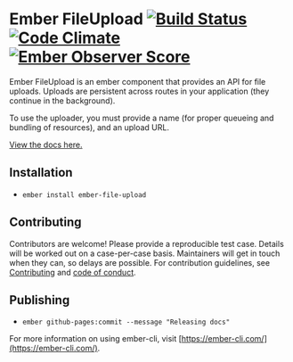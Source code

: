 # Ember FileUpload [![Build Status](https://travis-ci.org/adopted-ember-addons/ember-file-upload.svg?branch=latest)](https://travis-ci.org/adopted-ember-addons/ember-file-upload) [![Code Climate](https://codeclimate.com/github/adopted-ember-addons/ember-file-upload/badges/gpa.svg)](https://codeclimate.com/github/adopted-ember-addons/ember-file-upload) [![Ember Observer Score](https://emberobserver.com/badges/ember-file-upload.svg)](https://emberobserver.com/addons/ember-file-upload)

Ember FileUpload is an ember component that provides an API for file uploads. Uploads are persistent across routes in your application (they continue in the background).

To use the uploader, you must provide a name (for proper queueing and bundling of resources), and an upload URL.

[View the docs here.](https://adopted-ember-addons.github.io/ember-file-upload/docs/recipes/)

## Installation

* `ember install ember-file-upload`

## Contributing

Contributors are welcome! Please provide a reproducible test case. Details will be worked out on a case-per-case basis. Maintainers will get in touch when they can, so delays are possible. For contribution guidelines, see [Contributing](CONTRIBUTING.md) and [code of conduct](CONDUCT.md).

## Publishing

* `ember github-pages:commit --message "Releasing docs"`

For more information on using ember-cli, visit [https://ember-cli.com/](https://ember-cli.com/).
